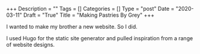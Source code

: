 +++
Description = ""
Tags = []
Categories = []
Type = "post"
Date = "2020-03-11"
Draft = "True"
Title = "Making Pastries By Grey"
+++

I wanted to make my brother a new website. So I did.

I used Hugo for the static site generator and pulled inspiration from a range of website designs.
